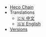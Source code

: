 - [Heco Chain](https://www.hecochain.com/)
- Translations
  - [:cn: 中文](/)
  - [:uk: English](/en-us/)
- [Versions](versions.md)

